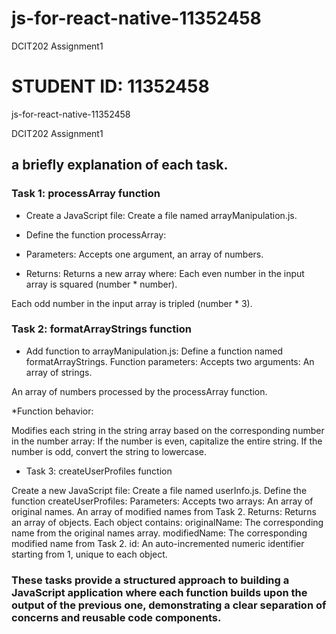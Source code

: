 # js-for-react-native-11352458
DCIT202 Assignment1
# STUDENT ID: 11352458

js-for-react-native-11352458

DCIT202 Assignment1

## a briefly explanation of each task.

### Task 1: processArray function

- Create a JavaScript file:
  Create a file named arrayManipulation.js.

- Define the function processArray:

- Parameters: Accepts one argument, an array of numbers.

- Returns: Returns a new array where:
  Each even number in the input array is squared (number \* number).

Each odd number in the input array is tripled (number \* 3).

### Task 2: formatArrayStrings function

- Add function to arrayManipulation.js: Define a function named formatArrayStrings.
  Function parameters:
  Accepts two arguments:
  An array of strings.

An array of numbers processed by the processArray function.

\*Function behavior:

Modifies each string in the string array based on the corresponding number in the number array:
If the number is even, capitalize the entire string.
If the number is odd, convert the string to lowercase.

- Task 3: createUserProfiles function

Create a new JavaScript file: Create a file named userInfo.js.
Define the function createUserProfiles:
Parameters:
Accepts two arrays:
An array of original names.
An array of modified names from Task 2.
Returns: Returns an array of objects. Each object contains:
originalName: The corresponding name from the original names array.
modifiedName: The corresponding modified name from Task 2.
id: An auto-incremented numeric identifier starting from 1, unique to each object.

### These tasks provide a structured approach to building a JavaScript application where each function builds upon the output of the previous one, demonstrating a clear separation of concerns and reusable code components.
